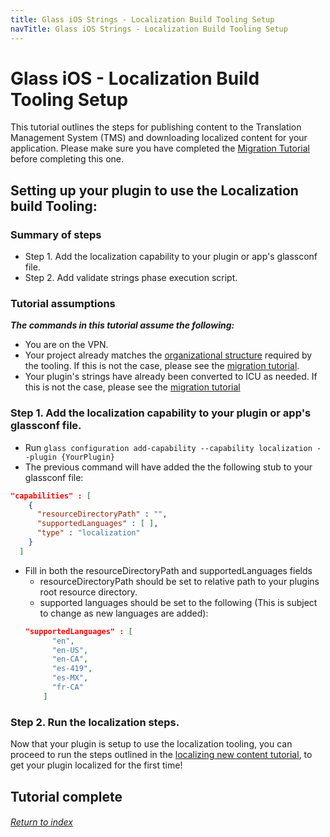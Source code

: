 ```yaml
---
title: Glass iOS Strings - Localization Build Tooling Setup
navTitle: Glass iOS Strings - Localization Build Tooling Setup
---
```


# Glass iOS - Localization Build Tooling Setup

This tutorial outlines the steps for publishing content to the Translation Management System (TMS) 
and downloading localized content for your application. Please make sure you have completed the [Migration Tutorial](strings-migration-tutorial.md) before completing this one.

## Setting up your plugin to use the Localization build Tooling:

### Summary of steps
- Step 1. Add the localization capability to your plugin or app's glassconf file.
- Step 2. Add validate strings phase execution script.

### Tutorial assumptions

***The commands in this tutorial assume the following:***

- You are on the VPN.
- Your project already matches the [organizational structure](strings-project-structure.md) required
  by the tooling.  If this is not the case, please see the [migration tutorial](strings-migration-tutorial.md).
- Your plugin's strings have already been converted to ICU as needed. 
  If this is not the case, please see the [migration tutorial](strings-migration-tutorial.md)

### Step 1. Add the localization capability to your plugin or app's glassconf file.
- Run `glass configuration add-capability --capability localization --plugin {YourPlugin}`
- The previous command will have added the the following stub to your glassconf file:
```json
"capabilities" : [
    {
      "resourceDirectoryPath" : "",
      "supportedLanguages" : [ ],
      "type" : "localization"
    }
  ]
```
- Fill in both the resourceDirectoryPath and supportedLanguages fields
  - resourceDirectoryPath should be set to relative path to your plugins root resource directory.
  - supported languages should be set to the following (This is subject to change as new languages are added):
  ```json
  "supportedLanguages" : [
        "en",
        "en-US",
        "en-CA",
        "es-419",
        "es-MX",
        "fr-CA"
      ]
  ```

### Step 2. Run the localization steps.

Now that your plugin is setup to use the localization tooling, you can proceed to run the steps outlined in the [localizing new content tutorial](strings-localize-new-content.md), to get your plugin localized for the first time!

## Tutorial complete
###### [Return to index](index.md)
